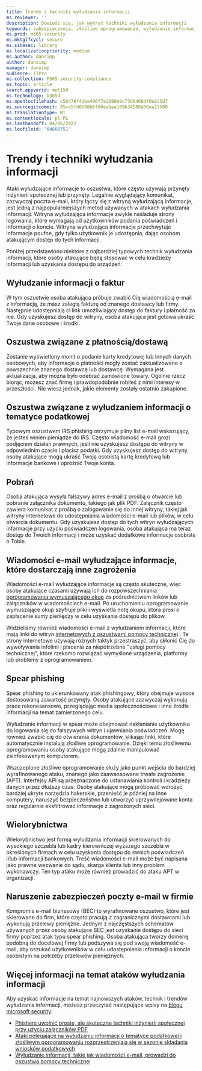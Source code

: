 ```yaml
---
title: Trendy i techniki wyłudzania informacji
ms.reviewer: ''
description: Dowiedz się, jak wykryć techniki wyłudzania informacji
keywords: zabezpieczenia, złośliwe oprogramowanie, wyłudzanie informacji, oszustwo, inżynieria społeczna, przynęta, przynęta, ochrona, trendy, atak ukierunkowany, wyłudzanie informacji włóczni, wielorybnictwo
ms.prod: m365-security
ms.mktglfcycl: secure
ms.sitesec: library
ms.localizationpriority: medium
ms.author: dansimp
author: dansimp
manager: dansimp
audience: ITPro
ms.collection: M365-security-compliance
ms.topic: article
search.appverid: met150
ms.technology: m365d
ms.openlocfilehash: c56478f4dbe496f7e2080e9c73d6466df0e2c5d7
ms.sourcegitcommit: 85ce5fd0698b6f00ea1ea189634588d00ea13508
ms.translationtype: MT
ms.contentlocale: pl-PL
ms.lasthandoff: 04/06/2022
ms.locfileid: "64666751"
---
```

# <a name="phishing-trends-and-techniques"></a>Trendy i techniki wyłudzania informacji

Ataki wyłudzające informacje to oszustwa, które często używają przynęty inżynierii społecznej lub przynęty. Legalnie wyglądający komunikat, zazwyczaj poczta e-mail, który łączy się z witryną wyłudzającą informacje, jest jedną z najpopularniejszych metod używanych w atakach wyłudzania informacji. Witryna wyłudzająca informacje zwykle naśladuje strony logowania, które wymagają od użytkowników podania poświadczeń i informacji o koncie. Witryna wyłudzająca informacje przechwytuje informacje poufne, gdy tylko użytkownik je udostępnia, dając osobom atakującym dostęp do tych informacji.

Poniżej przedstawiono niektóre z najbardziej typowych technik wyłudzania informacji, które osoby atakujące będą stosować w celu kradzieży informacji lub uzyskania dostępu do urządzeń.

## <a name="invoice-phishing"></a>Wyłudzanie informacji o faktur

W tym oszustwie osoba atakująca próbuje zwabić Cię wiadomością e-mail z informacją, że masz zaległą fakturę od znanego dostawcy lub firmy. Następnie udostępniają ci link umożliwiający dostęp do faktury i płatność za nie. Gdy uzyskujesz dostęp do witryny, osoba atakująca jest gotowa ukraść Twoje dane osobowe i środki.

## <a name="paymentdelivery-scam"></a>Oszustwa związane z płatnością/dostawą

Zostanie wyświetlony monit o podanie karty kredytowej lub innych danych osobowych, aby informacje o płatności mogły zostać zaktualizowane o powszechnie znanego dostawcę lub dostawcę. Wymagana jest aktualizacja, aby można było odebrać zamówione towary. Ogólnie rzecz biorąc, możesz znać firmę i prawdopodobnie robiłeś z nimi interesy w przeszłości. Nie wiesz jednak, jakie elementy zostały ostatnio zakupione.

## <a name="tax-themed-phishing-scams"></a>Oszustwa związane z wyłudzaniem informacji o tematyce podatkowej

Typowym oszustwem IRS phishing otrzymuje pilny list e-mail wskazujący, że jesteś winien pieniądze do IRS. Często wiadomość e-mail grozi podjęciem działań prawnych, jeśli nie uzyskujesz dostępu do witryny w odpowiednim czasie i płacisz podatki. Gdy uzyskujesz dostęp do witryny, osoby atakujące mogą ukraść Twoją osobistą kartę kredytową lub informacje bankowe i opróżnić Twoje konta.

## <a name="downloads"></a>Pobrań

Osoba atakująca wysyła fałszywy adres e-mail z prośbą o otwarcie lub pobranie załącznika dokumentu, takiego jak plik PDF. Załącznik często zawiera komunikat z prośbą o zalogowanie się do innej witryny, takiej jak witryny internetowe do udostępniania wiadomości e-mail lub plików, w celu otwarcia dokumentu. Gdy uzyskujesz dostęp do tych witryn wyłudzających informacje przy użyciu poświadczeń logowania, osoba atakująca ma teraz dostęp do Twoich informacji i może uzyskać dodatkowe informacje osobiste o Tobie.

## <a name="phishing-emails-that-deliver-other-threats"></a>Wiadomości e-mail wyłudzające informacje, które dostarczają inne zagrożenia

Wiadomości e-mail wyłudzające informacje są często skuteczne, więc osoby atakujące czasami używają ich do rozpowszechniania [oprogramowania wymuszającego okup](/security/compass/human-operated-ransomware) za pośrednictwem linków lub załączników w wiadomościach e-mail. Po uruchomieniu oprogramowanie wymuszające okup szyfruje pliki i wyświetla notę okupu, która prosi o zapłacenie sumy pieniędzy w celu uzyskania dostępu do plików.

Widzieliśmy również wiadomości e-mail z wyłudzaniem informacji, które mają linki do witryn [internetowych z oszustwami pomocy technicznej](support-scams.md) . Te strony internetowe używają różnych taktyk przestraszyć, aby skłonić Cię do wywoływania infolinii i płacenia za niepotrzebne "usługi pomocy technicznej", które rzekomo rozwiązać wymyślone urządzenia, platformy lub problemy z oprogramowaniem.

## <a name="spear-phishing"></a>Spear phishing

Spear phishing to ukierunkowany atak phishingowy, który obejmuje wysoce dostosowaną zawartość przynęty. Osoby atakujące zazwyczaj wykonują prace rekonesansowe, przeglądając media społecznościowe i inne źródła informacji na temat zamierzonego celu.

Wyłudzanie informacji w spear może obejmować nakłanianie użytkownika do logowania się do fałszywych witryn i ujawniania poświadczeń. Mogę również zwabić cię do otwierania dokumentów, klikając linki, które automatycznie instalują złośliwe oprogramowanie. Dzięki temu złośliwemu oprogramowaniu osoby atakujące mogą zdalnie manipulować zainfekowanym komputerem.

Wszczepione złośliwe oprogramowanie służy jako punkt wejścia do bardziej wyrafinowanego ataku, znanego jako zaawansowane trwałe zagrożenie (APT). Interfejsy API są przeznaczone do ustanawiania kontroli i kradzieży danych przez dłuższy czas. Osoby atakujące mogą próbować wdrożyć bardziej ukryte narzędzia hakerskie, przenieść je później na inne komputery, naruszyć bezpieczeństwo lub utworzyć uprzywilejowane konta oraz regularnie eksfiltrować informacje z zagrożonych sieci.

## <a name="whaling"></a>Wielorybnictwa

Wielorybnictwo jest formą wyłudzania informacji skierowanych do wysokiego szczebla lub kadry kierowniczej wyższego szczebla w określonych firmach w celu uzyskania dostępu do swoich poświadczeń i/lub informacji bankowych. Treść wiadomości e-mail może być napisana jako prawne wezwanie do sądu, skarga klienta lub inny problem wykonawczy. Ten typ ataku może również prowadzić do ataku APT w organizacji.

## <a name="business-email-compromise"></a>Naruszenie zabezpieczeń poczty e-mail w firmie

Kompromis e-mail biznesowy (BEC) to wyrafinowane oszustwo, które jest skierowane do firm, które często pracują z zagranicznymi dostawcami lub wykonują przelewy pieniężne. Jednym z najczęstszych schematów używanych przez osoby atakujące BEC jest uzyskanie dostępu do sieci firmy poprzez atak typu spear phishing. Osoba atakująca tworzy domenę podobną do docelowej firmy lub podszywa się pod swoją wiadomość e-mail, aby oszukać użytkowników w celu udostępnienia informacji o koncie osobistym na potrzeby przelewów pieniężnych.

## <a name="more-information-about-phishing-attacks"></a>Więcej informacji na temat ataków wyłudzania informacji

Aby uzyskać informacje na temat najnowszych ataków, technik i trendów wyłudzania informacji, możesz przeczytać następujące wpisy na [blogu microsoft security](https://www.microsoft.com/security/blog/product/windows/):

- [Phishers uwolnić proste, ale skuteczne techniki inżynierii społecznej przy użyciu załączników PDF](https://cloudblogs.microsoft.com/microsoftsecure/2017/01/26/phishers-unleash-simple-but-effective-social-engineering-techniques-using-pdf-attachments/?source=mmpc)
- [Ataki polegające na wyłudzaniu informacji o tematyce podatkowej i złośliwym oprogramowaniu rozprzestrzeniają się w sezonie składania wniosków podatkowych](https://cloudblogs.microsoft.com/microsoftsecure/2017/03/20/tax-themed-phishing-and-malware-attacks-proliferate-during-the-tax-filing-season/?source=mmpc)
- [Wyłudzanie informacji, takie jak wiadomości e-mail, prowadzi do oszustwa pomocy technicznej](https://cloudblogs.microsoft.com/microsoftsecure/2017/08/07/links-in-phishing-like-emails-lead-to-tech-support-scam/?source=mmpc)

